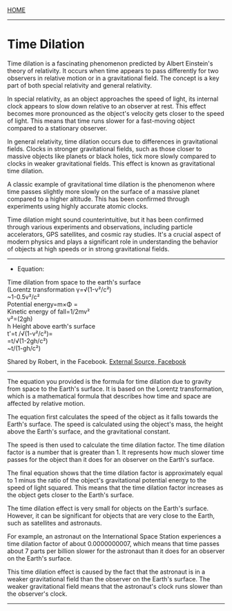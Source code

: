 [HOME](README.md)    

----------------------------

# Time Dilation   

Time dilation is a fascinating phenomenon predicted by Albert Einstein's theory of relativity. It occurs when time appears to pass differently for two observers in relative motion or in a gravitational field. The concept is a key part of both special relativity and general relativity.

In special relativity, as an object approaches the speed of light, its internal clock appears to slow down relative to an observer at rest. This effect becomes more pronounced as the object's velocity gets closer to the speed of light. This means that time runs slower for a fast-moving object compared to a stationary observer.

In general relativity, time dilation occurs due to differences in gravitational fields. Clocks in stronger gravitational fields, such as those closer to massive objects like planets or black holes, tick more slowly compared to clocks in weaker gravitational fields. This effect is known as gravitational time dilation.

A classic example of gravitational time dilation is the phenomenon where time passes slightly more slowly on the surface of a massive planet compared to a higher altitude. This has been confirmed through experiments using highly accurate atomic clocks.

Time dilation might sound counterintuitive, but it has been confirmed through various experiments and observations, including particle accelerators, GPS satellites, and cosmic ray studies. It's a crucial aspect of modern physics and plays a significant role in understanding the behavior of objects at high speeds or in strong gravitational fields.  

----------------------------        

- Equation:

Time dilation from space to the earth's surface   
(Lorentz transformation γ=√(1-v²/c²)      
~1-0.5v²/c²      
Potential energy=m×Φ =     
Kinetic energy of fall=1/2mv²       
v²=(2gh)       
h Height above earth's surface       
t'=t /√(1-v²/c²)=       
=t/√(1-2gh/c²)         
~t/(1-gh/c²)       

Shared by Robert, in the Facebook. [External Source, Facebook](https://m.facebook.com/groups/1685507044817357/permalink/6820879324613411/?mibextid=Nif5oz)   

-----------------------------     

The equation you provided is the formula for time dilation due to gravity from space to the Earth's surface. It is based on the Lorentz transformation, which is a mathematical formula that describes how time and space are affected by relative motion.

The equation first calculates the speed of the object as it falls towards the Earth's surface. The speed is calculated using the object's mass, the height above the Earth's surface, and the gravitational constant.

The speed is then used to calculate the time dilation factor. The time dilation factor is a number that is greater than 1. It represents how much slower time passes for the object than it does for an observer on the Earth's surface.

The final equation shows that the time dilation factor is approximately equal to 1 minus the ratio of the object's gravitational potential energy to the speed of light squared. This means that the time dilation factor increases as the object gets closer to the Earth's surface.

The time dilation effect is very small for objects on the Earth's surface. However, it can be significant for objects that are very close to the Earth, such as satellites and astronauts.

For example, an astronaut on the International Space Station experiences a time dilation factor of about 0.0000000007, which means that time passes about 7 parts per billion slower for the astronaut than it does for an observer on the Earth's surface.

This time dilation effect is caused by the fact that the astronaut is in a weaker gravitational field than the observer on the Earth's surface. The weaker gravitational field means that the astronaut's clock runs slower than the observer's clock.    

----------------------------     



